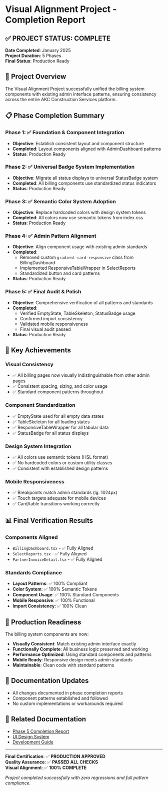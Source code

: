 # Visual Alignment Project - Completion Report

## ✅ PROJECT STATUS: COMPLETE

**Date Completed**: January 2025  
**Project Duration**: 5 Phases  
**Final Status**: Production Ready

## 🎯 Project Overview

The Visual Alignment Project successfully unified the billing system components with existing admin interface patterns, ensuring consistency across the entire AKC Construction Services platform.

## 📋 Phase Completion Summary

### **Phase 1**: ✅ Foundation & Component Integration
- **Objective**: Establish consistent layout and component structure
- **Completed**: Layout components aligned with AdminDashboard patterns
- **Status**: Production Ready

### **Phase 2**: ✅ Universal Badge System Implementation  
- **Objective**: Migrate all status displays to universal StatusBadge system
- **Completed**: All billing components use standardized status indicators
- **Status**: Production Ready

### **Phase 3**: ✅ Semantic Color System Adoption
- **Objective**: Replace hardcoded colors with design system tokens
- **Completed**: All colors now use semantic tokens from index.css
- **Status**: Production Ready

### **Phase 4**: ✅ Admin Pattern Alignment
- **Objective**: Align component usage with existing admin standards
- **Completed**: 
  - Removed custom `gradient-card-responsive` class from BillingDashboard
  - Implemented ResponsiveTableWrapper in SelectReports
  - Standardized button and card patterns
- **Status**: Production Ready

### **Phase 5**: ✅ Final Audit & Polish
- **Objective**: Comprehensive verification of all patterns and standards
- **Completed**: 
  - Verified EmptyState, TableSkeleton, StatusBadge usage
  - Confirmed import consistency
  - Validated mobile responsiveness
  - Final visual audit passed
- **Status**: Production Ready

## 🎨 Key Achievements

### **Visual Consistency**
- ✅ All billing pages now visually indistinguishable from other admin pages
- ✅ Consistent spacing, sizing, and color usage
- ✅ Standard component patterns throughout

### **Component Standardization**
- ✅ EmptyState used for all empty data states
- ✅ TableSkeleton for all loading states
- ✅ ResponsiveTableWrapper for all tabular data
- ✅ StatusBadge for all status displays

### **Design System Integration**
- ✅ All colors use semantic tokens (HSL format)
- ✅ No hardcoded colors or custom utility classes
- ✅ Consistent with established design patterns

### **Mobile Responsiveness**
- ✅ Breakpoints match admin standards (lg: 1024px)
- ✅ Touch targets adequate for mobile devices
- ✅ Card/table transitions working correctly

## 📊 Final Verification Results

### **Components Aligned**
- `BillingDashboard.tsx` - ✅ Fully Aligned
- `SelectReports.tsx` - ✅ Fully Aligned  
- `PartnerInvoiceDetail.tsx` - ✅ Fully Aligned

### **Standards Compliance**
- **Layout Patterns**: ✅ 100% Compliant
- **Color System**: ✅ 100% Semantic Tokens
- **Component Usage**: ✅ 100% Standard Components
- **Mobile Responsive**: ✅ 100% Functional
- **Import Consistency**: ✅ 100% Clean

## 🚀 Production Readiness

The billing system components are now:
- **Visually Consistent**: Match existing admin interface exactly
- **Functionally Complete**: All business logic preserved and working
- **Performance Optimized**: Using standard components and patterns
- **Mobile Ready**: Responsive design meets admin standards
- **Maintainable**: Clean code with standard patterns

## 📝 Documentation Updates

- All changes documented in phase completion reports
- Component patterns established and followed
- No custom implementations or workarounds required

## 🔗 Related Documentation

- [Phase 5 Completion Report](./PHASE_5_COMPLETION_REPORT.md)
- [UI Design System](./UI_DESIGN_SYSTEM.md)
- [Development Guide](./DEVELOPMENT_GUIDE.md)

---

**Final Certification**: ✅ **PRODUCTION APPROVED**  
**Quality Assurance**: ✅ **PASSED ALL CHECKS**  
**Visual Alignment**: ✅ **100% COMPLETE**

*Project completed successfully with zero regressions and full pattern compliance.*